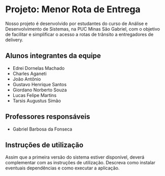 # Projeto: Menor Rota de Entrega
Nosso projeto é desenvolvido por estudantes do curso de Análise e Desenvolvimento de Sistemas, na PUC Minas São Gabriel, com o objetivo de facilitar e simplificar o acesso a rotas de trânsito a entregadores de delivery.

## Alunos integrantes da equipe

* Edrei Dornelas Machado
* Charles Aganeti
* João Antônio
* Gustavo Henrique Santos
* Giordano Norberto Souza
* Lucas Felipe Martins
* Tarsis Augustus Simão

## Professores responsáveis

* Gabriel Barbosa da Fonseca

## Instruções de utilização

Assim que a primeira versão do sistema estiver disponível, deverá complementar com as instruções de utilização. Descreva como instalar eventuais dependências e como executar a aplicação.
